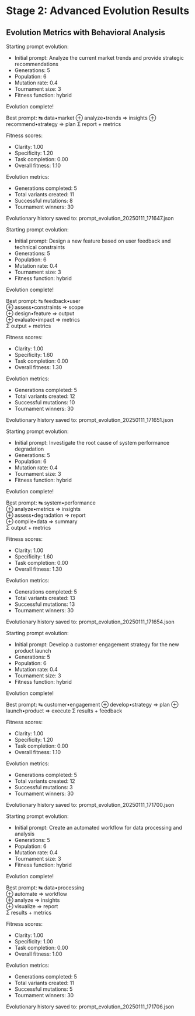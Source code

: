 # Stage 2: Advanced Evolution Results

## Evolution Metrics with Behavioral Analysis

Starting prompt evolution:
- Initial prompt: Analyze the current market trends and provide strategic recommendations
- Generations: 5
- Population: 6
- Mutation rate: 0.4
- Tournament size: 3
- Fitness function: hybrid

Evolution complete!

Best prompt:
↹ data•market
⊕ analyze•trends => insights
⊕ recommend•strategy => plan
Σ report + metrics

Fitness scores:
- Clarity: 1.00
- Specificity: 1.20
- Task completion: 0.00
- Overall fitness: 1.10

Evolution metrics:
- Generations completed: 5
- Total variants created: 11
- Successful mutations: 8
- Tournament winners: 30

Evolutionary history saved to: prompt_evolution_20250111_171647.json

Starting prompt evolution:
- Initial prompt: Design a new feature based on user feedback and technical constraints
- Generations: 5
- Population: 6
- Mutation rate: 0.4
- Tournament size: 3
- Fitness function: hybrid

Evolution complete!

Best prompt:
↹ feedback•user  
⊕ assess•constraints => scope  
⊕ design•feature => output  
⊕ evaluate•impact => metrics  
Σ output + metrics

Fitness scores:
- Clarity: 1.00
- Specificity: 1.60
- Task completion: 0.00
- Overall fitness: 1.30

Evolution metrics:
- Generations completed: 5
- Total variants created: 12
- Successful mutations: 10
- Tournament winners: 30

Evolutionary history saved to: prompt_evolution_20250111_171651.json

Starting prompt evolution:
- Initial prompt: Investigate the root cause of system performance degradation
- Generations: 5
- Population: 6
- Mutation rate: 0.4
- Tournament size: 3
- Fitness function: hybrid

Evolution complete!

Best prompt:
↹ system•performance  
⊕ analyze•metrics => insights  
⊕ assess•degradation => report  
⊕ compile•data => summary  
Σ output + metrics

Fitness scores:
- Clarity: 1.00
- Specificity: 1.60
- Task completion: 0.00
- Overall fitness: 1.30

Evolution metrics:
- Generations completed: 5
- Total variants created: 13
- Successful mutations: 13
- Tournament winners: 30

Evolutionary history saved to: prompt_evolution_20250111_171654.json

Starting prompt evolution:
- Initial prompt: Develop a customer engagement strategy for the new product launch
- Generations: 5
- Population: 6
- Mutation rate: 0.4
- Tournament size: 3
- Fitness function: hybrid

Evolution complete!

Best prompt:
↹ customer•engagement
⊕ develop•strategy => plan
⊕ launch•product => execute
Σ results + feedback

Fitness scores:
- Clarity: 1.00
- Specificity: 1.20
- Task completion: 0.00
- Overall fitness: 1.10

Evolution metrics:
- Generations completed: 5
- Total variants created: 12
- Successful mutations: 3
- Tournament winners: 30

Evolutionary history saved to: prompt_evolution_20250111_171700.json

Starting prompt evolution:
- Initial prompt: Create an automated workflow for data processing and analysis
- Generations: 5
- Population: 6
- Mutation rate: 0.4
- Tournament size: 3
- Fitness function: hybrid

Evolution complete!

Best prompt:
↹ data•processing  
⊕ automate => workflow  
⊕ analyze => insights  
⊕ visualize => report  
Σ results + metrics

Fitness scores:
- Clarity: 1.00
- Specificity: 1.00
- Task completion: 0.00
- Overall fitness: 1.00

Evolution metrics:
- Generations completed: 5
- Total variants created: 11
- Successful mutations: 5
- Tournament winners: 30

Evolutionary history saved to: prompt_evolution_20250111_171706.json
